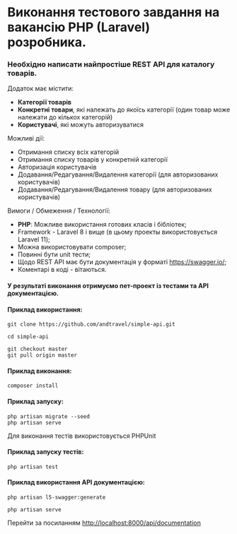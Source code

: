 # Виконання тестового завдання на вакансію PHP (Laravel) розробника.

### Необхідно написати найпростіше REST API для каталогу товарів.

Додаток має містити:

- **Категорії товарів**<br>
- **Конкретні товари**, які належать до якоїсь категорії (один товар може належати до кількох категорій)
- **Користувачі**, які можуть авторизуватися

Можливі дії:

- Отримання списку всіх категорій
- Отримання списку товарів у конкретній категорії
- Авторизація користувачів
- Додавання/Редагування/Видалення категорії (для авторизованих користувачів)
- Додавання/Редагування/Видалення товару (для авторизованих користувачів)


Вимоги / Обмеження / Технології:

- **PHP**:
Можливе використання готових класів і бібліотек;
- Framework - Laravel 8 і вище (в цьому проекты використовується Laravel 11);
- Можна використовувати composer;
- Повинні бути unit тести;
- Щодо REST API має бути документація у форматі https://swagger.io/;
- Коментарі в коді - вітаються.

#### У результаті виконання отримуємо пет-проект із тестами та API документацією.

#### Приклад використання:
```shell
git clone https://github.com/andtravel/simple-api.git

cd simple-api

git checkout master
git pull origin master
```

#### Приклад виконання:
```shell
composer install
```

#### Приклад запуску:
```shell
php artisan migrate --seed
php artisan serve
```
Для виконання тестів використовується PHPUnit

#### Приклад запуску тестів:
```shell
php artisan test
```

#### Приклад використання API документацією:
```shell
php artisan l5-swagger:generate

php artisan serve
```
Перейти за посиланням [http://localhost:8000/api/documentation](http://localhost:8000/api/documentation)
